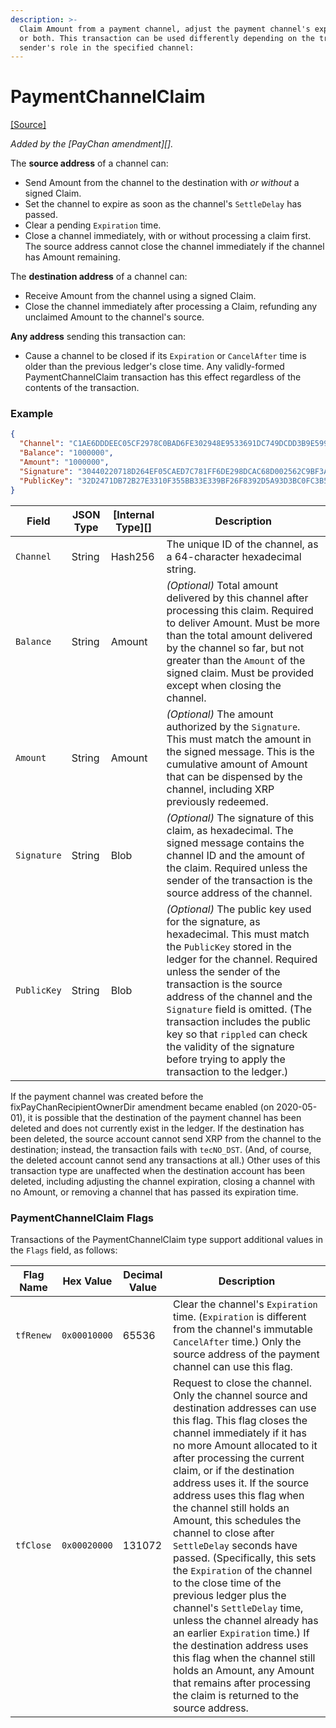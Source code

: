 ```yaml
---
description: >-
  Claim Amount from a payment channel, adjust the payment channel's expiration,
  or both. This transaction can be used differently depending on the transaction
  sender's role in the specified channel:
---
```


# PaymentChannelClaim

[\[Source\]](https://github.com/ripple/rippled/blob/master/src/ripple/app/tx/impl/PayChan.cpp)

_Added by the \[PayChan amendment]\[]._

The **source address** of a channel can:

* Send Amount from the channel to the destination with _or without_ a signed Claim.
* Set the channel to expire as soon as the channel's `SettleDelay` has passed.
* Clear a pending `Expiration` time.
* Close a channel immediately, with or without processing a claim first. The source address cannot close the channel immediately if the channel has Amount remaining.

The **destination address** of a channel can:

* Receive Amount from the channel using a signed Claim.
* Close the channel immediately after processing a Claim, refunding any unclaimed Amount to the channel's source.

**Any address** sending this transaction can:

* Cause a channel to be closed if its `Expiration` or `CancelAfter` time is older than the previous ledger's close time. Any validly-formed PaymentChannelClaim transaction has this effect regardless of the contents of the transaction.

### Example

```json
{
  "Channel": "C1AE6DDDEEC05CF2978C0BAD6FE302948E9533691DC749DCDD3B9E5992CA6198",
  "Balance": "1000000",
  "Amount": "1000000",
  "Signature": "30440220718D264EF05CAED7C781FF6DE298DCAC68D002562C9BF3A07C1E721B420C0DAB02203A5A4779EF4D2CCC7BC3EF886676D803A9981B928D3B8ACA483B80ECA3CD7B9B",
  "PublicKey": "32D2471DB72B27E3310F355BB33E339BF26F8392D5A93D3BC0FC3B566612DA0F0A"
}
```

| Field       | JSON Type | \[Internal Type]\[] | Description                                                                                                                                                                                                                                                                                                                                                                                                                  |
| ----------- | --------- | ------------------- | ---------------------------------------------------------------------------------------------------------------------------------------------------------------------------------------------------------------------------------------------------------------------------------------------------------------------------------------------------------------------------------------------------------------------------- |
| `Channel`   | String    | Hash256             | The unique ID of the channel, as a 64-character hexadecimal string.                                                                                                                                                                                                                                                                                                                                                          |
| `Balance`   | String    | Amount              | _(Optional)_ Total amount delivered by this channel after processing this claim. Required to deliver Amount. Must be more than the total amount delivered by the channel so far, but not greater than the `Amount` of the signed claim. Must be provided except when closing the channel.                                                                                                                                    |
| `Amount`    | String    | Amount              | _(Optional)_ The amount authorized by the `Signature`. This must match the amount in the signed message. This is the cumulative amount of Amount that can be dispensed by the channel, including XRP previously redeemed.                                                                                                                                                                                                    |
| `Signature` | String    | Blob                | _(Optional)_ The signature of this claim, as hexadecimal. The signed message contains the channel ID and the amount of the claim. Required unless the sender of the transaction is the source address of the channel.                                                                                                                                                                                                        |
| `PublicKey` | String    | Blob                | _(Optional)_ The public key used for the signature, as hexadecimal. This must match the `PublicKey` stored in the ledger for the channel. Required unless the sender of the transaction is the source address of the channel and the `Signature` field is omitted. (The transaction includes the public key so that `rippled` can check the validity of the signature before trying to apply the transaction to the ledger.) |

If the payment channel was created before the fixPayChanRecipientOwnerDir amendment became enabled (on 2020-05-01), it is possible that the destination of the payment channel has been deleted and does not currently exist in the ledger. If the destination has been deleted, the source account cannot send XRP from the channel to the destination; instead, the transaction fails with `tecNO_DST`. (And, of course, the deleted account cannot send any transactions at all.) Other uses of this transaction type are unaffected when the destination account has been deleted, including adjusting the channel expiration, closing a channel with no Amount, or removing a channel that has passed its expiration time.

### PaymentChannelClaim Flags

Transactions of the PaymentChannelClaim type support additional values in the `Flags` field, as follows:

| Flag Name | Hex Value    | Decimal Value | Description                                                                                                                                                                                                                                                                                                                                                                                                                                                                                                                                                                                                                                                                                                                                                                                              |
| --------- | ------------ | ------------- | -------------------------------------------------------------------------------------------------------------------------------------------------------------------------------------------------------------------------------------------------------------------------------------------------------------------------------------------------------------------------------------------------------------------------------------------------------------------------------------------------------------------------------------------------------------------------------------------------------------------------------------------------------------------------------------------------------------------------------------------------------------------------------------------------------- |
| `tfRenew` | `0x00010000` | 65536         | Clear the channel's `Expiration` time. (`Expiration` is different from the channel's immutable `CancelAfter` time.) Only the source address of the payment channel can use this flag.                                                                                                                                                                                                                                                                                                                                                                                                                                                                                                                                                                                                                    |
| `tfClose` | `0x00020000` | 131072        | Request to close the channel. Only the channel source and destination addresses can use this flag. This flag closes the channel immediately if it has no more Amount allocated to it after processing the current claim, or if the destination address uses it. If the source address uses this flag when the channel still holds an Amount, this schedules the channel to close after `SettleDelay` seconds have passed. (Specifically, this sets the `Expiration` of the channel to the close time of the previous ledger plus the channel's `SettleDelay` time, unless the channel already has an earlier `Expiration` time.) If the destination address uses this flag when the channel still holds an Amount, any Amount that remains after processing the claim is returned to the source address. |
